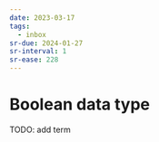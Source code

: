 ```yaml
---
date: 2023-03-17
tags:
  - inbox
sr-due: 2024-01-27
sr-interval: 1
sr-ease: 228
---
```


# Boolean data type

TODO: add term
